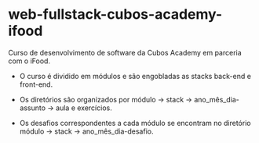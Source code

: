 # web-fullstack-cubos-academy-ifood
Curso de desenvolvimento de software da Cubos Academy em parceria com o iFood.
 - O curso é dividido em módulos e são engobladas as stacks back-end e front-end. 
 
 - Os diretórios são organizados por módulo -> stack -> ano_mês_dia-assunto -> aula e exercícios.
 
 - Os desafios correspondentes a cada módulo se encontram no diretório módulo -> stack -> ano_mês_dia-desafio.
